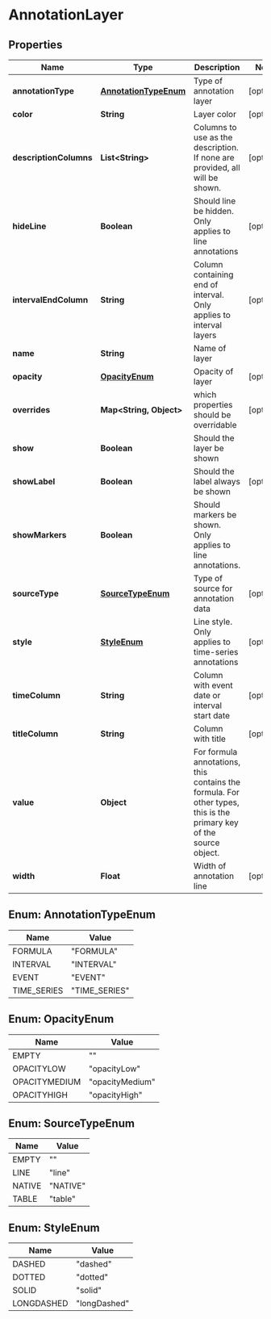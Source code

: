 # AnnotationLayer

## Properties
Name | Type | Description | Notes
------------ | ------------- | ------------- | -------------
**annotationType** | [**AnnotationTypeEnum**](#AnnotationTypeEnum) | Type of annotation layer |  [optional]
**color** | **String** | Layer color |  [optional]
**descriptionColumns** | **List&lt;String&gt;** | Columns to use as the description. If none are provided, all will be shown. |  [optional]
**hideLine** | **Boolean** | Should line be hidden. Only applies to line annotations |  [optional]
**intervalEndColumn** | **String** | Column containing end of interval. Only applies to interval layers |  [optional]
**name** | **String** | Name of layer | 
**opacity** | [**OpacityEnum**](#OpacityEnum) | Opacity of layer |  [optional]
**overrides** | **Map&lt;String, Object&gt;** | which properties should be overridable |  [optional]
**show** | **Boolean** | Should the layer be shown | 
**showLabel** | **Boolean** | Should the label always be shown |  [optional]
**showMarkers** | **Boolean** | Should markers be shown. Only applies to line annotations. | 
**sourceType** | [**SourceTypeEnum**](#SourceTypeEnum) | Type of source for annotation data |  [optional]
**style** | [**StyleEnum**](#StyleEnum) | Line style. Only applies to time-series annotations |  [optional]
**timeColumn** | **String** | Column with event date or interval start date |  [optional]
**titleColumn** | **String** | Column with title |  [optional]
**value** | **Object** | For formula annotations, this contains the formula. For other types, this is the primary key of the source object. | 
**width** | **Float** | Width of annotation line |  [optional]

<a name="AnnotationTypeEnum"></a>
## Enum: AnnotationTypeEnum
Name | Value
---- | -----
FORMULA | &quot;FORMULA&quot;
INTERVAL | &quot;INTERVAL&quot;
EVENT | &quot;EVENT&quot;
TIME_SERIES | &quot;TIME_SERIES&quot;

<a name="OpacityEnum"></a>
## Enum: OpacityEnum
Name | Value
---- | -----
EMPTY | &quot;&quot;
OPACITYLOW | &quot;opacityLow&quot;
OPACITYMEDIUM | &quot;opacityMedium&quot;
OPACITYHIGH | &quot;opacityHigh&quot;

<a name="SourceTypeEnum"></a>
## Enum: SourceTypeEnum
Name | Value
---- | -----
EMPTY | &quot;&quot;
LINE | &quot;line&quot;
NATIVE | &quot;NATIVE&quot;
TABLE | &quot;table&quot;

<a name="StyleEnum"></a>
## Enum: StyleEnum
Name | Value
---- | -----
DASHED | &quot;dashed&quot;
DOTTED | &quot;dotted&quot;
SOLID | &quot;solid&quot;
LONGDASHED | &quot;longDashed&quot;

